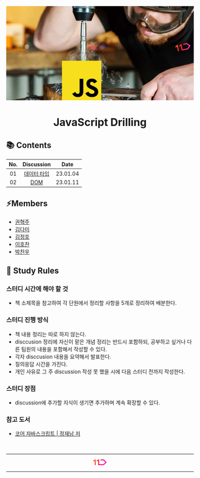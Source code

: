 <img src ="./readme.png"/>

<h1 align="center">  JavaScript Drilling </h1>

## 📚 Contents

| No. | Discussion | Date |
| :-: | :---------: | :---: |
|01|[데이터 타입](https://github.com/11st-corp/javascript-drilling/discussions/1) | 23.01.04 |
|02|[DOM](https://github.com/11st-corp/javascript-drilling/discussions/2) | 23.01.11 |


## ⚡️Members

- [권혁주](https://github.com/huckjoo)
- [김다미](https://github.com/damilog)
- [김정호](https://github.com/Hoya-kim)
- [이호찬](https://github.com/hochan222)
- [박찬우](https://github.com/chanuuuuu)

## 📝 Study Rules
### 스터디 시간에 해야 할 것
- 책 소제목을 참고하여 각 단원에서 정리할 사항을 5개로 정리하여 배분한다.

### 스터디 진행 방식
- 책 내용 정리는 따로 하지 않는다.
- disccusion 정리에 자신이 맡은 개념 정리는 반드시 포함하되, 공부하고 싶거나 다른 팀원의 내용을 포함해서 작성할 수 있다.
- 각자 disccusion 내용을 요약해서 발표한다. 
- 질의응답 시간을 가진다.
- 개인 사유로 그 주 discussion 작성 못 했을 시에 다음 스터디 전까지 작성한다.

### 스터디 장점
- discussion에 추가할 지식이 생기면 추가하며 계속 확장할 수 있다.

### 참고 도서
- [코어 자바스크립트 | 정재남 저](http://www.yes24.com/Product/Goods/78586788)


<br />
<hr />
<p align="center">
    <img width="7%" alt="_2021-05-12__1 58 58" src="https://raw.githubusercontent.com/11st-corp/.github/main/profile/img/11st_logo.png?raw=true">
</p>
<hr />
